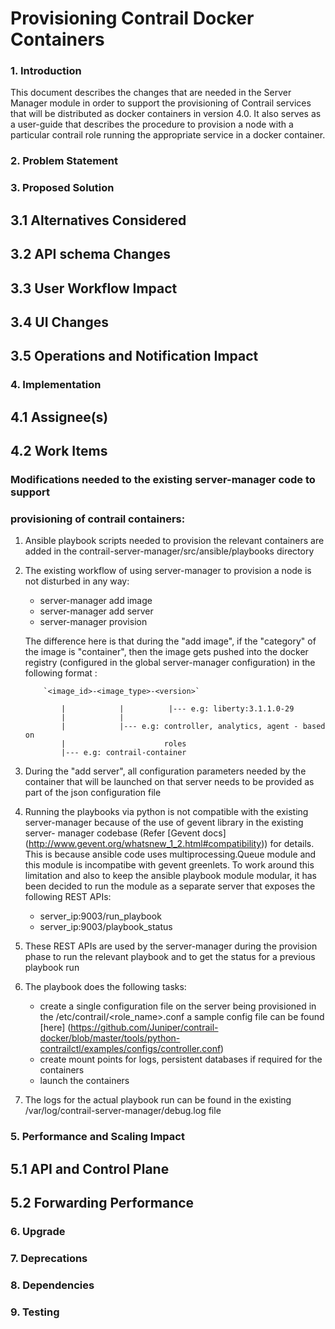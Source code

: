 Provisioning Contrail Docker Containers
=======================================

### 1. Introduction

This document describes the changes that are needed in the Server Manager module in order to support the provisioning of Contrail services that will be distributed as docker containers in version 4.0. It also serves as a user-guide that describes the procedure to provision a node with a particular contrail role running the appropriate service in a docker container.

### 2. Problem Statement

### 3. Proposed Solution

## 3.1 Alternatives Considered

## 3.2 API schema Changes

## 3.3 User Workflow Impact

## 3.4 UI Changes

## 3.5 Operations and Notification Impact

### 4. Implementation

## 4.1 Assignee(s)

## 4.2 Work Items

### Modifications needed to the existing server-manager code to support
### provisioning of contrail containers:
1.  Ansible playbook scripts needed to provision the relevant containers are
    added in the contrail-server-manager/src/ansible/playbooks directory
2.  The existing workflow of using server-manager to provision a node is not
    disturbed in any way:
    *   server-manager add image
    *   server-manager add server
    *   server-manager provision

    The difference here is that during the "add image", if the "category" of the
    image is "container", then the image gets pushed into the docker registry
    (configured in the global server-manager configuration) in the following
    format :

            `<image_id>-<image_type>-<version>`

                |            |          |--- e.g: liberty:3.1.1.0-29
                |            |
                |            |--- e.g: controller, analytics, agent - based on
                |                      roles
                |--- e.g: contrail-container
3.  During the "add server", all configuration parameters needed by the
    container that will be launched on that server needs to be provided as part
    of the json configuration file
4.  Running the playbooks via python is not compatible with the existing
    server-manager because of the use of gevent library in the existing server-
    manager codebase (Refer [Gevent docs] (http://www.gevent.org/whatsnew_1_2.html#compatibility)) for details.
    This is because ansible code uses multiprocessing.Queue module and this
    module is incompatibe with gevent greenlets. To work around this limitation
    and also to keep the ansible playbook module modular, it has been decided
    to run the module as a separate server that exposes the following REST APIs:
    *   server\_ip:9003/run\_playbook
    *   server\_ip:9003/playbook\_status
5.  These REST APIs are used by the server-manager during the provision phase to
    run the relevant playbook and to get the status for a previous playbook run
6.  The playbook does the following tasks:
    *   create a single configuration file on the server being provisioned in
        the /etc/contrail/<role_name>.conf
        a sample config file can be found [here]
        (https://github.com/Juniper/contrail-docker/blob/master/tools/python-contrailctl/examples/configs/controller.conf)
    *   create mount points for logs, persistent databases if required for the
        containers
    *   launch the containers
7.  The logs for the actual playbook run can be found in the existing
    /var/log/contrail-server-manager/debug.log file


### 5. Performance and Scaling Impact

## 5.1 API and Control Plane

## 5.2 Forwarding Performance

### 6. Upgrade

### 7. Deprecations

### 8. Dependencies

### 9. Testing
